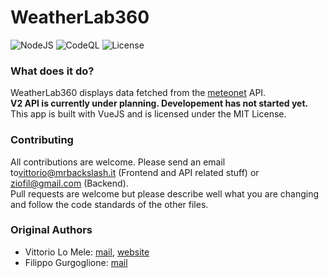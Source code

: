 # WeatherLab360

![NodeJS](https://github.com/meteogargano/WeatherLab360/workflows/NodeJS%20CI/CD/badge.svg) ![CodeQL](https://github.com/meteogargano/WeatherLab360/workflows/CodeQL%20Analisys/badge.svg) ![License](https://img.shields.io/github/license/meteogargano/WeatherLab360?label=License)

### What does it do?
WeatherLab360 displays data fetched from the [meteonet](https://github.com/meteogargano/meteonet) API.  
**V2 API is currently under planning. Developement has not started yet.**  
This app is built with VueJS and is licensed under the MIT License.

### Contributing
All contributions are welcome. Please send an email to[vittorio@mrbackslash.it](mailto:vittorio@mrbackslash.it) (Frontend and API related stuff) or [ziofil@gmail.com](mailto:ziofil@gmail.com) (Backend).  
Pull requests are welcome but please describe well what you are changing and follow the code standards of the other files.

### Original Authors
- Vittorio Lo Mele: [mail](mailto:vittorio@mrbackslash.it), [website](https://vitto.dev)
- Filippo Gurgoglione: [mail](mailto:ziofil@gmail.com)